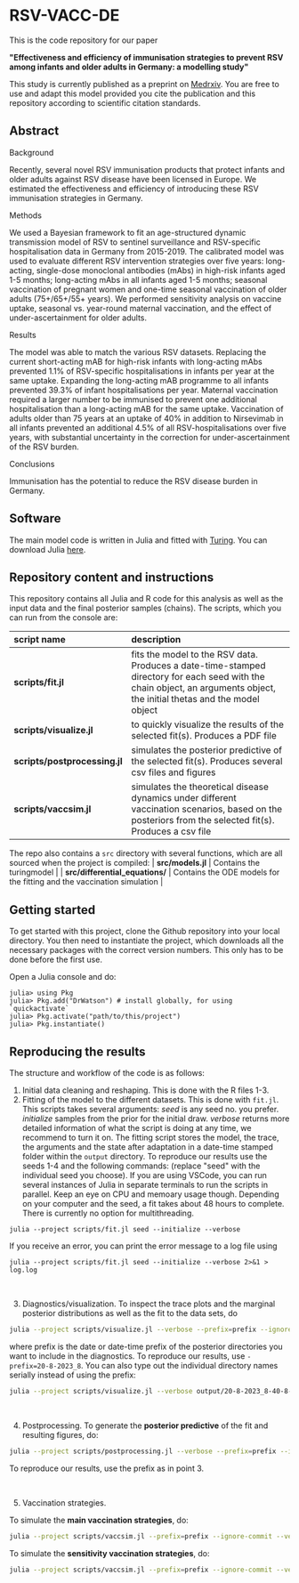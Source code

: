 # RSV-VACC-DE
This is the code repository for our paper 

**"Effectiveness and efficiency of immunisation strategies to prevent RSV among infants and older adults in Germany: a modelling study"**

This study is currently published as a preprint on [Medrxiv](https://www.medrxiv.org/content/10.1101/2024.06.20.24309248v1). You are free to use and adapt this model provided you cite the publication and this repository according to scientific citation standards. 

## Abstract
Background 

Recently, several novel RSV immunisation products that protect infants and older adults against RSV disease have been licensed in Europe. We estimated the effectiveness and efficiency of introducing these RSV immunisation strategies in Germany. 

Methods 

We used a Bayesian framework to fit an age-structured dynamic transmission model of RSV to sentinel surveillance and RSV-specific hospitalisation data in Germany from 2015-2019. The calibrated model was used to evaluate different RSV intervention strategies over five years: long-acting, single-dose monoclonal antibodies (mAbs) in high-risk infants aged 1-5 months; long-acting mAbs in all infants aged 1-5 months; seasonal vaccination of pregnant women and one-time seasonal vaccination of older adults (75+/65+/55+ years). We performed sensitivity analysis on vaccine uptake, seasonal vs. year-round maternal vaccination, and the effect of under-ascertainment for older adults. 

Results 

The model was able to match the various RSV datasets. Replacing the current short-acting mAB for high-risk infants with long-acting mAbs prevented 1.1% of RSV-specific hospitalisations in infants per year at the same uptake. Expanding the long-acting mAB programme to all infants prevented 39.3% of infant hospitalisations per year. Maternal vaccination required a larger number to be immunised to prevent one additional hospitalisation than a long-acting mAB for the same uptake. Vaccination of adults older than 75 years at an uptake of 40% in addition to Nirsevimab in all infants prevented an additional 4.5% of all RSV-hospitalisations over five years, with substantial uncertainty in the correction for under-ascertainment of the RSV burden. 

Conclusions 

Immunisation has the potential to reduce the RSV disease burden in Germany.


## Software
The main model code is written in Julia and fitted with [Turing](https://turing.ml/dev/). You can download Julia [here](https://julialang.org/downloads/). 

## Repository content and instructions

This repository contains all Julia and R code for this analysis as well as the input data and the final posterior samples (chains). The scripts, which you can run from the console are:

| script name | description |
| :--- | :--- |
| **scripts/fit.jl** | fits the model to the RSV data. Produces a date-time-stamped directory for each seed with the chain object, an arguments object, the initial thetas and the model object |
| **scripts/visualize.jl** | to quickly visualize the results of the selected fit(s). Produces a PDF file |
| **scripts/postprocessing.jl** | simulates the posterior predictive of the selected fit(s). Produces several csv files and figures |
| **scripts/vaccsim.jl** | simulates the theoretical disease dynamics under different vaccination scenarios, based on the posteriors from the selected fit(s). Produces a csv file |


The repo also contains a `src` directory with several functions, which are all sourced when the project is compiled:
| **src/models.jl** | Contains the turingmodel |
| **src/differential_equations/** | Contains the ODE models for the fitting and the vaccination simulation |


## Getting started

To get started with this project, clone the Github repository into your local directory. You then need to instantiate the project, which downloads all the necessary packages with the correct version numbers. This only has to be done before the first use. 

Open a Julia console and do:
   ```
   julia> using Pkg
   julia> Pkg.add("DrWatson") # install globally, for using `quickactivate`
   julia> Pkg.activate("path/to/this/project")
   julia> Pkg.instantiate()
   ```

## Reproducing the results

The structure and workflow of the code is as follows:

1. Initial data cleaning and reshaping. This is done with the R files 1-3. 
2. Fitting of the model to the different datasets. This is done with `fit.jl`. This scripts takes several arguments: *seed* is any seed no. you prefer. *initialize* samples from the prior for the initial draw. *verbose* returns more detailed information of what the script is doing at any time, we recommend to turn it on. The fitting script stores the model, the trace, the arguments and the state after adaptation in a date-time stamped folder within the `output` directory. To reproduce our results use the seeds 1-4 and the following commands: (replace "seed" with the individual seed you choose). If you are using VSCode, you can run several instances of Julia in separate terminals to run the scripts in parallel. Keep an eye on CPU and memoary usage though. Depending on your computer and the seed, a fit takes about 48 hours to complete. There is currently no option for multithreading. 

```
julia --project scripts/fit.jl seed --initialize --verbose
```

If you receive an error, you can print the error message to a log file using

```
julia --project scripts/fit.jl seed --initialize --verbose 2>&1 > log.log
```

<br/> 

3. Diagnostics/visualization. To inspect the trace plots and the marginal posterior distributions as well as the fit to the data sets, do
```sh
julia --project scripts/visualize.jl --verbose --prefix=prefix --ignore-commit
```
where prefix is the date or date-time prefix of the posterior directories you want to include in the diagnostics. To reproduce our results, use `-prefix=20-8-2023_8`. You can also type out the individual directory names serially instead of using the prefix:
```sh
julia --project scripts/visualize.jl --verbose output/20-8-2023_8-40-8-909 output/20-8-2023_8-40-3-073 --ignore-commit
```

<br/> 

4. Postprocessing. To generate the **posterior predictive** of the fit and resulting figures, do:
```sh
julia --project scripts/postprocessing.jl --verbose --prefix=prefix --ignore-commit
```
To reproduce our results, use the prefix as in point 3.

<br/> 

5. Vaccination strategies.

To simulate the **main vaccination strategies**, do:
```sh
julia --project scripts/vaccsim.jl --prefix=prefix --ignore-commit --verbose
```

To simulate the **sensitivity vaccination strategies**, do:
```sh
julia --project scripts/vaccsim.jl --prefix=prefix --ignore-commit --verbose --sensitivity --comparator ="0" --strategies="[1, 2, 3, 4, 5, 6, 7, 8]"
```
<br/> 


